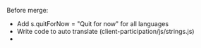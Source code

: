 Before merge:
* Add s.quitForNow = "Quit for now" for all languages
* Write code to auto translate (client-participation/js/strings.js)
* 
